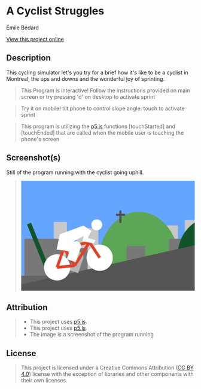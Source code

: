# A Cyclist Struggles
Émile Bédard


[View this project online](https://emilebedard.github.io/cart253/Projects/art-jam/)

## Description

This cycling simulator let's you try for a brief how it's like to be a cyclist in Montreal, the ups and downs and the wonderful joy of sprinting.
> This Program is interactive! Follow the instructions provided on main screen or try pressing 'd' on desktop to activate sprint

> Try it on mobile! tilt phone to control slope angle. touch to activate sprint

> This program is utilizing the [p5.js](https://p5js.org) functions [touchStarted] and [touchEnded] that are called when the mobile user is touching the phone's screen

## Screenshot(s)

Still of the program running with the cyclist going uphill.

> ![Image of "a cyclist struggles"](./assets/images/a_cyclist_struggles_screenshot.png)

## Attribution

> - This project uses [p5.js](https://p5js.org).
> - This project uses [p5.js](https://p5js.org).
> - The image is a screenshot of the program running

## License

> This project is licensed under a Creative Commons Attribution ([CC BY 4.0](https://creativecommons.org/licenses/by/4.0/deed.en)) license with the exception of libraries and other components with their own licenses.